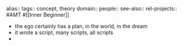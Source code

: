 alias::
tags:: concept, theory
domain::
people::
see-also::
rel-projects:: #AMT #[[Inner Beginner]]



- the ego certainly has a plan, in the world, in the dream
- it wrote a script, many scripts, all scripts
-
